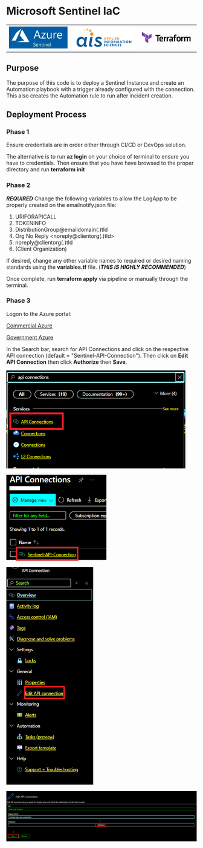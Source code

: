 # Microsoft Sentinel IaC

|       |       |       |
|  ---  |  ---  |  ---  |
|  [![Azure Sentinel](./media/Microsoft-Azure-sentinel.jpg "Azure Sentinel")](https://azure.microsoft.com/en-us/products/microsoft-sentinel/)     |  [![Applied Information Sciences](./media/AIS-Logo.png "AIS")](https://www.ais.com/)     |  [![Hashicorp Terraform](./media/terraform.jpg "Terraform")](https://terraform.io)     |

## Purpose

The purpose of this code is to deploy a Sentinel Instance and create an Automation playbook with a trigger already configured with the connection. This also creates the Automation rule to run after incident creation.

## Deployment Process

### Phase 1

Ensure credentials are in order either through CI/CD or DevOps solution.

The alternative is to run **az login** on your choice of terminal to ensure you have to credentials. Then ensure that you have have browsed to the proper directory and run **terraform init**

### Phase 2

***REQUIRED*** Change the following variables to allow the LogApp to be properly created on the emailnotify.json file:

1. URIFORAPICALL
2. TOKENINFO
3. DistributionGroup@emaildomain(.)tld
4. Org No Reply <noreply@clientorg(.)tld>
5. noreply@clientorg(.)tld
6. (Client Organization)

If desired, change any other variable names to required or desired naming standards using the **variables.tf** file. (***THIS IS HIGHLY RECOMMENDED***)

Once complete, run **terraform apply** via pipeline or manually through the terminal.

### Phase 3

Logon to the Azure portal:

[Commercial Azure](https://portal.azure.com)

[Government Azure](https://portal.azure.us)

In the Search bar, search for API Connections and click on the respective API connection (default = "Sentinel-API-Connection"). Then click on **Edit API Connection** then click **Authorize** then **Save**.

![API Connection Search](./media/API%20Connections%20search.png "API Connection Search")

![Sentinel API Connection](./media/API%20Connection.png "Sentinel API Connection")

![Edit API Connection](./media/edit%20api%20connection.png "edit API Connection")

![Sentinel Authorize and Save](./media/Authorize.png "Sentinel Authorize and Save")
